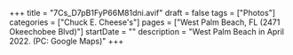 +++
title = "7Cs_D7pB1FyP66M81dni.avif"
draft = false
tags = ["Photos"]
categories = ["Chuck E. Cheese's"]
pages = ["West Palm Beach, FL (2471 Okeechobee Blvd)"]
startDate = ""
description = "West Palm Beach in April 2022. (PC: Google Maps)"
+++
